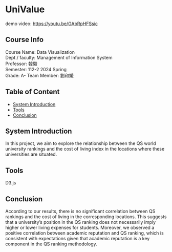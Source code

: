 # UniValue
demo video: https://youtu.be/GAbRpHFSsic

## Course Info

Course Name: Data Visualization  
Dept./ faculty: Management of Information System  
Professor: 韓毅  
Semester: 112-2 2024 Spring  
Grade: A- 
Team Member: 劉和媛

## Table of Content

- [System Introduction](#system-introduction)
- [Tools](#tools)
- [Conclusion](#conclusion)

## System Introduction
In this project, we aim to explore the relationship between the QS world university rankings and the cost of living index in the locations where these universities are situated. 

## Tools
D3.js

## Conclusion
According to our results, there is no significant correlation between QS rankings and the cost of living in the corresponding locations. This suggests that a university’s position in the QS ranking does not necessarily imply higher or lower living expenses for students. Moreover, we observed a positive correlation between academic reputation and QS ranking, which is consistent with expectations given that academic reputation is a key component in the QS ranking methodology.
